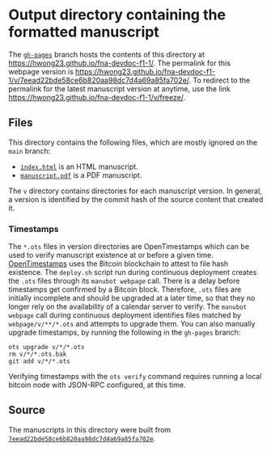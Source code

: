 # Output directory containing the formatted manuscript

The [`gh-pages`](https://github.com/hwong23/fna-devdoc-f1-1/tree/gh-pages) branch hosts the contents of this directory at <https://hwong23.github.io/fna-devdoc-f1-1/>.
The permalink for this webpage version is <https://hwong23.github.io/fna-devdoc-f1-1/v/7eead22bde58ce6b820aa98dc7d4a69a85fa702e/>.
To redirect to the permalink for the latest manuscript version at anytime, use the link <https://hwong23.github.io/fna-devdoc-f1-1/v/freeze/>.

## Files

This directory contains the following files, which are mostly ignored on the `main` branch:

+ [`index.html`](index.html) is an HTML manuscript.
+ [`manuscript.pdf`](manuscript.pdf) is a PDF manuscript.

The `v` directory contains directories for each manuscript version.
In general, a version is identified by the commit hash of the source content that created it.

### Timestamps

The `*.ots` files in version directories are OpenTimestamps which can be used to verify manuscript existence at or before a given time.
[OpenTimestamps](https://opentimestamps.org/) uses the Bitcoin blockchain to attest to file hash existence.
The `deploy.sh` script run during continuous deployment creates the `.ots` files through its `manubot webpage` call.
There is a delay before timestamps get confirmed by a Bitcoin block.
Therefore, `.ots` files are initially incomplete and should be upgraded at a later time, so that they no longer rely on the availability of a calendar server to verify.
The `manubot webpage` call during continuous deployment identifies files matched by `webpage/v/**/*.ots` and attempts to upgrade them.
You can also manually upgrade timestamps, by running the following in the `gh-pages` branch:

```shell
ots upgrade v/*/*.ots
rm v/*/*.ots.bak
git add v/*/*.ots
```

Verifying timestamps with the `ots verify` command requires running a local bitcoin node with JSON-RPC configured, at this time.

## Source

The manuscripts in this directory were built from
[`7eead22bde58ce6b820aa98dc7d4a69a85fa702e`](https://github.com/hwong23/fna-devdoc-f1-1/commit/7eead22bde58ce6b820aa98dc7d4a69a85fa702e).

